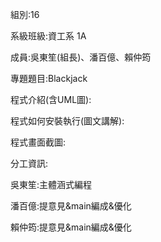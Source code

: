 組別:16

系級班級:資工系 1A

成員:吳東笙(組長)、潘百億、賴仲筠

專題題目:Blackjack

程式介紹(含UML圖):

程式如何安裝執行(圖文講解):

程式畫面截圖:

分工資訊: 

吳東笙:主體涵式編程 

潘百億:提意見&main編成&優化

賴仲筠:提意見&main編成&優化
